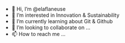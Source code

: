 - 👋 Hi, I’m @elaflaneuse
- 👀 I’m interested in Innovation & Sustainability
- 🌱 I’m currently learning about Git & Github
- 💞️ I’m looking to collaborate on ...
- 📫 How to reach me ...

<!---
elaflaneuse/elaflaneuse is a ✨ special ✨ repository because its `README.md` (this file) appears on your GitHub profile.
You can click the Preview link to take a look at your changes.
--->
